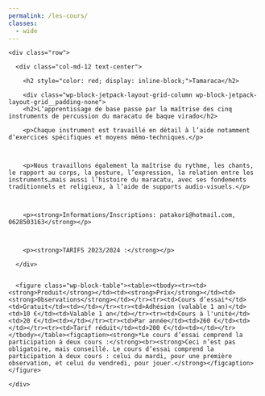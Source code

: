 ```yaml
---
permalink: /les-cours/
classes:
  - wide
---
```

<div id="main" role="main">

  <div class="container">

    <div class="row">

      <div class="col-md-12 text-center">

        <h2 style="color: red; display: inline-block;">Tamaraca</h2>

        <div class="wp-block-jetpack-layout-grid-column wp-block-jetpack-layout-grid__padding-none">
        <h2>L’apprentissage de base passe par la maîtrise des cinq instruments de percussion du maracatu de baque virado</h2>

        <p>Chaque instrument est travaillé en détail à l’aide notamment d’exercices spécifiques et moyens mémo-techniques.</p>



        <p>Nous travaillons également la maîtrise du rythme, les chants, le rapport au corps, la posture, l’expression, la relation entre les instruments…mais aussi l’histoire du maracatu, avec ses fondements traditionnels et religieux, à l’aide de supports audio-visuels.</p>



        <p><strong>Informations/Inscriptions: patakori@hotmail.com, 0628503163</strong></p>



        <p><strong>TARIFS 2023/2024 :</strong></p>

      </div>
	  
	  
	  <figure class="wp-block-table"><table><tbody><tr><td><strong>Produit</strong></td><td><strong>Prix</strong></td><td><strong>Observations</strong></td></tr><tr><td>Cours d’essai*</td><td>Gratuit</td><td></td></tr><tr><td>Adhésion (valable 1 an)</td><td>10 €</td><td>Valable 1 an</td></tr><tr><td>Cours à l'unité</td><td>20 €</td><td></td></tr><tr><td>Par année</td><td>260 €</td><td></td></tr><tr><td>Tarif réduit</td><td>200 €</td><td></td></tr></tbody></table><figcaption><strong>*Le cours d’essai comprend la participation à deux cours :</strong><br><strong>Ceci n’est pas obligatoire, mais conseillé. Le cours d’essai comprend la participation à deux cours : celui du mardi, pour une première observation, et celui du vendredi, pour jouer.</strong></figcaption></figure>

    </div>

  </div>

</div>

</div>
